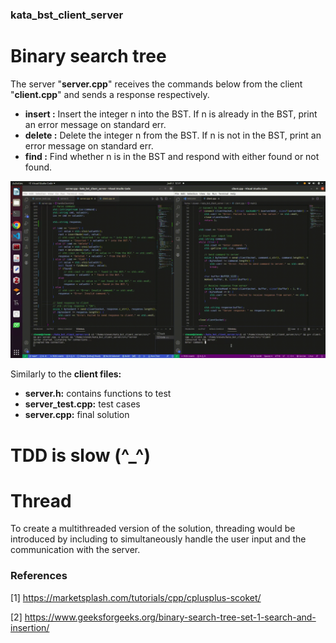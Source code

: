 ### kata_bst_client_server
# Binary search tree
The server "**server.cpp**" receives the commands below from the client "**client.cpp**" and sends a response respectively.
-  **insert <n>:** Insert the integer n into the BST. If n is already in the BST, print an error message on standard err. 
-  **delete <n>:** Delete the integer n from the BST. If n is not in the BST, print an error message on standard err. 
-  **find <n>:** Find whether n is in the BST and respond with either found or not found.

  
![leil](https://github.com/SmithSteven22/kata_bst_client_server/blob/main/media/leil.gif)

Similarly to the **client files:**
-  **server.h:** contains functions to test
-  **server_test.cpp:** test cases
-  **server.cpp:** final solution

# TDD is slow (^_^)

# Thread
To create a multithreaded version of the solution, threading would be introduced by including **<thread>** to simultaneously handle the user input and the communication with the server. 

### References
[1] https://marketsplash.com/tutorials/cpp/cplusplus-scoket/


[2] https://www.geeksforgeeks.org/binary-search-tree-set-1-search-and-insertion/


